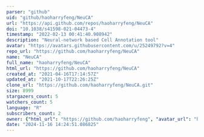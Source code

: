 ```yaml
---
parser: "github"
uid: "github/haoharryfeng/NeuCA"
url: "https://api.github.com/repos/haoharryfeng/NeuCA"
doi: "10.1038/s41598-021-04473-4"
timestamp: "2022-02-13 00:41:40.908942"
description: "Neural-network based Cell Annotation tool"
avatar: "https://avatars.githubusercontent.com/u/25249792?v=4"
repo_url: "https://github.com/haoharryfeng/NeuCA"
name: "NeuCA"
full_name: "haoharryfeng/NeuCA"
html_url: "https://github.com/haoharryfeng/NeuCA"
created_at: "2021-04-16T17:14:57Z"
updated_at: "2021-10-17T22:26:25Z"
clone_url: "https://github.com/haoharryfeng/NeuCA.git"
size: 8999
stargazers_count: 5
watchers_count: 5
language: "R"
subscribers_count: 2
owner: {"html_url": "https://github.com/haoharryfeng", "avatar_url": "https://avatars.githubusercontent.com/u/25249792?v=4", "login": "haoharryfeng", "type": "User"}
date: "2024-11-16 14:24:51.086825"
---
```

